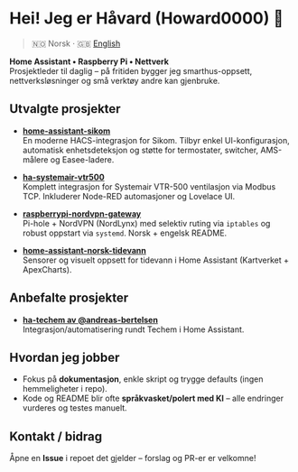 # Hei! Jeg er Håvard (Howard0000) 👋

> 🇳🇴 Norsk · 🇬🇧 [English](README.en.md)

**Home Assistant • Raspberry Pi • Nettverk**  
Prosjektleder til daglig – på fritiden bygger jeg smarthus-oppsett, nettverksløsninger og små verktøy andre kan gjenbruke.

## Utvalgte prosjekter

-   **[home-assistant-sikom](https://github.com/Howard0000/home-assistant-sikom)**  
    En moderne HACS-integrasjon for Sikom. Tilbyr enkel UI-konfigurasjon, automatisk enhetsdeteksjon og støtte for termostater, switcher, AMS-målere og Easee-ladere.

-   **[ha-systemair-vtr500](https://github.com/Howard0000/ha-systemair-vtr500)**  
    Komplett integrasjon for Systemair VTR-500 ventilasjon via Modbus TCP. Inkluderer Node-RED automasjoner og Lovelace UI.

-   **[raspberrypi-nordvpn-gateway](https://github.com/Howard0000/raspberrypi-nordvpn-gateway)**  
    Pi-hole + NordVPN (NordLynx) med selektiv ruting via `iptables` og robust oppstart via `systemd`. Norsk + engelsk README.

-   **[home-assistant-norsk-tidevann](https://github.com/Howard0000/home-assistant-norsk-tidevann)**  
    Sensorer og visuelt oppsett for tidevann i Home Assistant (Kartverket + ApexCharts).

## Anbefalte prosjekter

-   **[ha-techem av @andreas-bertelsen](https://github.com/andreas-bertelsen/ha-techem)**  
    Integrasjon/automatisering rundt Techem i Home Assistant.

## Hvordan jeg jobber

-   Fokus på **dokumentasjon**, enkle skript og trygge defaults (ingen hemmeligheter i repo).
-   Kode og README blir ofte **språkvasket/polert med KI** – alle endringer vurderes og testes manuelt.

## Kontakt / bidrag

Åpne en **Issue** i repoet det gjelder – forslag og PR-er er velkomne!


